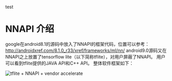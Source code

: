 test

# NNAPI 介绍
google在android8.1的源码中放入了NNAPI的框架代码，位置可以参考：http://androidxref.com/8.1.0_r33/xref/frameworks/ml/nn/
android9.0源码又在NNAPI之上放置了tensorflow lite（以下简称tflite），对用户屏蔽了NNAPI。
用户可以看到tflite提供的JAVA API和C++ API。
整体软件框架如下：

![tflite + NNAPI + vendor accelerate](https://github.com/frankieGitHub/myAI/tree/master/srcImg/AndroidNNAPI.png)
